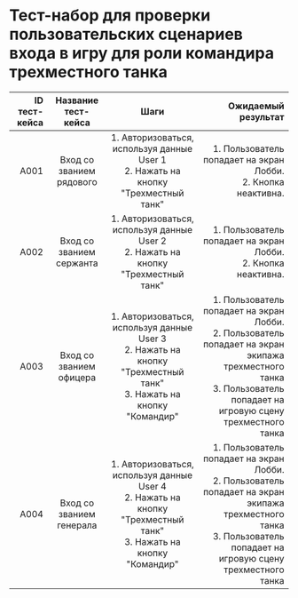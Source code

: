 # **Тест-набор для проверки пользовательских сценариев входа в игру для роли командира трехместного танка**

| ID тест-кейса |   Название тест-кейса    |                                                          Шаги                                                           |                                                                                                                                                        Ожидаемый результат |
| ------------: | :----------------------: | :---------------------------------------------------------------------------------------------------------------------: | -------------------------------------------------------------------------------------------------------------------------------------------------------------------------: |
|          A001 | Вход со званием рядового |                  1. Авторизоваться, используя данные User 1<br>2. Нажать на кнопку "Трехместный танк"                   |                                                                                                          1. Пользователь попадает на экран Лобби.<br> 2. Кнопка неактивна. |
|          A002 | Вход со званием сержанта |                  1. Авторизоваться, используя данные User 2<br>2. Нажать на кнопку "Трехместный танк"                   |                                                                                                          1. Пользователь попадает на экран Лобби.<br> 2. Кнопка неактивна. |
|          A003 | Вход со званием офицера  | 1. Авторизоваться, используя данные User 3<br>2. Нажать на кнопку "Трехместный танк" <br>3. Нажать на кнопку "Командир" | 1. Пользователь попадает на экран Лобби.<br> 2. Пользователь попадает на экран экипажа трехместного танка <br>3. Пользователь попадает на игровую сцену трехместного танка |
|          A004 | Вход со званием генерала | 1. Авторизоваться, используя данные User 4<br>2. Нажать на кнопку "Трехместный танк" <br>3. Нажать на кнопку "Командир" | 1. Пользователь попадает на экран Лобби.<br> 2. Пользователь попадает на экран экипажа трехместного танка <br>3. Пользователь попадает на игровую сцену трехместного танка |
